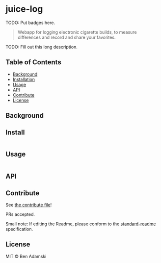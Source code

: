 # juice-log


TODO: Put badges here.

> Webapp for logging electronic cigarette builds, to measure differences and record and share your favorites. 

TODO: Fill out this long description.

## Table of Contents

- [Background](#background)
- [Installation](#installation)
- [Usage](#usage)
- [API](#api)
- [Contribute](#contribute)
- [License](#license)

## Background

## Install

```
```

## Usage

```
```

## API

## Contribute

See [the contribute file](contribute.md)!

PRs accepted.

Small note: If editing the Readme, please conform to the [standard-readme](https://github.com/RichardLitt/standard-readme) specification.

## License

MIT © Ben Adamski
